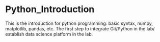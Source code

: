 # Python_Introduction
This is the introduction for python programming: basic syntax, numpy, matplotlib, pandas, etc.
The first step to integrate Git/Python in the lab/ establish data science platform in the lab.
